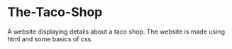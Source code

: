 # The-Taco-Shop
A website displaying details about a taco shop.
The website is made using html and some basics of css.
